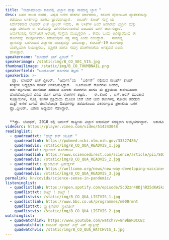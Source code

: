 ```yaml
---
title: "ಮಹಾಮಾರಿಯ ಕಾಲದಲ್ಲಿ ವಿಜ್ಞಾನ ಮತ್ತು ಸಾಮಾನ್ಯ ಜ್ಞಾನ "
desc: ಬಹಳ ಕಾಲದ ನಂತರ, ವಿಶ್ವದ ಅನೇಕ ದೇಶಗಳ ಸರ್ಕಾರಗಳು, ಕರೋನ ವೈರಾಣುವಿನ ವ್ಯಾಪಕತೆಯನ್ನು
  ತಡೆಯಲು ಲಸಿಕೆಗಳನ್ನು ಹಾಕಲು ಪ್ರಾರಂಭಿಸಿದ್ದಾರೆ.  ರಾಬರ್ಟ್‌ ಕೋಚ್‌ ಸಂಸ್ಥೆ ಯ
  ನಿರ್ದೇಶಕರಾದ ಲೋಥರ್ ಎಚ್ ವ್ಹೀಲರ್ ಇವರು, ಈ ಲಸಿಕೆಗಳ ಹಿಂದೆ ಅಡಗಿರುವ ವಿಜ್ಞಾನ ಮತ್ತು
  ಎಷ್ಟು ವೇಗವಾಗಿ ಈ ಲಸಿಕೆಯನ್ನು ವಿಕಸನಗೊಳಿಸಲಾಗಿದೆ ಎಂಬುದರ ಬಗೆಗೆ ಚರ್ಚಿಸುತ್ತಾರೆ. 
  ಜರ್ಮನಿಯಲ್ಲಿ ಸಾರ್ವಜನಿಕ ಆರೋಗ್ಯ ಸಂಸ್ಥೆಯ ಮುಖ್ಯಸ್ಥರಾಗಿ , ಕೇವಲ ಒಂದು ಅವಿಷ್ಕಾರದಿಂದ ಈ
  ರೋಗವನ್ನು ಪರಿಪೂರ್ಣವಾಗಿ ತಡೆಯುವುದು ಕಷ್ಟ ಸಾಧ್ಯ ಎಂದು ನಂಬಿದ್ದಾರೆ.   ಸಾಮಾನ್ಯ
  ಜ್ಞಾನವನ್ನು ಒಡಗೂಡಿದ ವಿಜ್ಞಾನದ ಮಹತ್ವವನ್ನು ವಿವರಿಸುತ್ತಾ, ಕೋವಿಡ್-19‌ ರೋಗವನ್ನು
  ಯಶಸ್ವಿಯಾಗಿ ನಿಯಂತ್ರಿಸಲು, ವ್ಯಕ್ತಿಗತ ಹಾಗೂ ಸಮಗ್ರ ಹೊಣೆಗಾರಿಕೆಯ ಅಗತ್ಯವಿದೆ ಎಂದು
  ಹೇಳುತ್ತಾರೆ.
speakername: "ಲೋಥರ್‌ ಎಚ್‌ ವ್ಹೀಲರ್‌ "
speakerimage: /static/img/B_CO_SEC_VIS.jpg
thumbnailimage: /static/img/B_CO_THUMBNAIL.png
speakerfield: "ಜೂನೋಟಿಕ್‌ ರೋಗಗಳ ತಜ್ಞರು "
speakerbio: >-
   ಪ್ರೊ. ಲೋಥರ್ ಎಚ್ ವ್ಹೀಲರ್, ʼಜರ್ಮನಿʼಯ  ʼಬರ್ಲಿನ್‌ʼ ನಲ್ಲಿರುವ ರಾಬರ್ಟ್‌ ಕೋಚ್‌
  ಸಂಸ್ಥೆಯ ಅಧ್ಯಕ್ಷರಾಗಿ ಕಾರ್ಯ ನಿರ್ವಹಿಸುತ್ತಿದ್ದಾರೆ.  ಜೂನೋಟಿಕ್‌ ರೋಗಗಳು ಅಂದರೆ,
  ಪಶು-ಪಕ್ಷಿಗಳಿಂದ ಮಾನವರಿಗೆ ಹರಡುವ ಸೋಂಕು ರೋಗಗಳು ಹಾಗೂ ಈ ಪ್ರಕ್ರಿಯೆಯ ಕಾರಣದಿಂದಾಗಿ
  ಹೊರಹೊಮ್ಮಿರುವ ವಿವಿಧ ಹೊಸ ಬಗೆಯ ರೋಗಗಳ ತಜ್ಞರು.   ಈ.ಕೋಲಿ , ಎಸ್.ಆರಸ್‌ ಮುಂತಾದ
  ಸೂಕ್ಷ್ಮಾಣುಗಳ, ಸೂಕ್ಷ್ಮ ಕಣಗಳ ಪ್ರಕ್ರಿಯೆಯ ಮೂಲಕ ಬೇರೆ ಬೇರೆ ಜೀವ ತಾಣಗಳಲ್ಲಿ ಸೋಂಕು ಹರಡುವ
  ಮತ್ತು ಅನೇಕ ಬಗೆಯ ಜೀವನಿರೋಧಕ ಔಷಧಗಳನ್ನು ತಡೆದುಕೊಂಡು ವಿಕಸನಗಳ್ಳುವ ಪ್ರಣಾಲಿಯ ಬಗೆಗೆ 
  ಪ್ರೊ.ವ್ಹೀಲರ್, ವಿಶೇಷ ಅಧ್ಯಯನ ನೆಡೆಸಿದ್ದಾರೆ.   


  **ಪ್ರೊ. ಲೋಥರ್, 2010 ರಲ್ಲಿ ಜರ್ಮನ್‌ ರಾಷ್ಟ್ರೀಯ ವಿಜ್ಞಾನ ಅಕಾಡಮಿಗೆ ಸದಸ್ಯರಾಗಿ ಆಯ್ಕೆಯಾಗಿದ್ದಾರೆ.  ಅಕಾಡಮಿಯಲ್ಲಿ ಸೆನೇಟರ್‌ ಆಗಿ ಕಾರ್ಯನಿರ್ವಹಿಸುತ್ತಿದ್ದಾರೆ.  2020 ರಲ್ಲಿ, ಸೂಕ್ಷ್ಮ ಜೀವರೋಧಕಗಳ ಪ್ರತಿರೋಧ ಪ್ರಕ್ರಿಯೆಯನ್ನು ಕುರಿತಂತೆ, ಸಂಯುಕ್ತ ರಾಷ್ಟ್ರಗಳ ಆಹಾರ ಮತ್ತು ಕೃಷಿ ಸಂಸ್ಥೆ (ಎಫ್.ಏ.ಒ), ವಿಶ್ವ ಪಶು ಆರೋಗ್ಯ ಸಂಸ್ಥೆ (ಓ.ಐ.ಈ) ಮತ್ತು ವಿಶ್ವ ಆರೋಗ್ಯ ಸಂಸ್ಥೆ (ಡಬ್ಲ್ಯೂ.ಎಚ್.ಓ) ಗಳ ವತಿಯಿಂದ ಪ್ರಾರಂಭವಾಗಿರುವ ʼಒನ್‌ ಹೆಲ್ತ್‌ ಗ್ಲೋಬಲ್‌ ಲೀಡರ್ಸ್‌ ಗ್ರೂಪ್‌ʼ ಮಂಡಳಿಯ ಸದಸ್ಯರಾಗಿ ನಾಮಾಂಕನ ಗೊಂಡಿದ್ದಾರೆ.**
videosrc: https://player.vimeo.com/video/514243048
readinglist:
  - quadreadtxt: "ಹೆಲ್ಥ್ ಕೇರ್‌ ಯೂಸ಼್‌‌ "
    quadreadlink: https://pubmed.ncbi.nlm.nih.gov/33327486/
    quadreadvis: /static/img/B_CO_QUA_READVIS_1.jpg
  - quadreadtxt: ಗ್ಲೋಬಲ್ ಸೊಲಿಡಾರಿಟಿ
    quadreadlink: https://www.sciencedirect.com/science/article/pii/S0305750X20304848
    quadreadvis: /static/img/B_CO_QUA_READVIS_2.jpg
  - quadreadtxt: ಪ್ಯಾಂಡೆಮಿಕ್ ಪ್ರಿಪೇರ್ಡ್ನೆಸ್‌
    quadreadlink: https://wellcome.org/news/new-way-developing-vaccines-covid-19-could-help-world-prepare-future-outbreaks
    quadreadvis: /static/img/B_CO_QUA_READVIS_3.jpg
permalink: kn/covids/science-sense-in-pandemic/
listeninglist:
  - quadlistlink: https://open.spotify.com/episode/5cO2zn48DjhR25dKASkxGp
    quadlisttxt: ಶಾಟ್ಸ್‌ ! ಶಾಟ್ಸ್‌ !
    quadlistvis: /static/img/B_CO_QUA_LISTVIS_1.jpg
  - quadlistlink: https://www.bbc.co.uk/programmes/m000rmht
    quadlisttxt: ವ್ಹ್ಯಾಕ್ಸಿನೇಶನ್ ಸ್ಟ್ರಾಟೆಜೀಸ್‌
    quadlistvis: /static/img/B_CO_QUA_LISTVIS_2.jpg
watchinglist:
  - quadwatchlink: https://www.youtube.com/watch?v=8n9bWR0CCBc
    quadwatchtxt: ಕೋವಿಡ್‌ ವೋಂಟ್‌ ಎನ್ದ್‌ ವಿತ್‌ ವ್ಯಾಕ್ಸೀನ್ಸ್‌
    quadwatchvis: /static/img/B_CO_QUA_WATCHVIS_1.jpg
---
```

